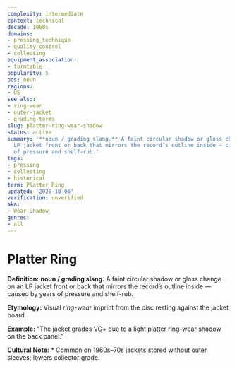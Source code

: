 ```yaml
---
complexity: intermediate
context: technical
decade: 1960s
domains:
- pressing_technique
- quality_control
- collecting
equipment_association:
- turntable
popularity: 5
pos: noun
regions:
- US
see_also:
- ring-wear
- outer-jacket
- grading-terms
slug: platter-ring-wear-shadow
status: active
summary: '**noun / grading slang.** A faint circular shadow or gloss change on an
  LP jacket front or back that mirrors the record’s outline inside — caused by years
  of pressure and shelf-rub.'
tags:
- pressing
- collecting
- historical
term: Platter Ring
updated: '2025-10-06'
verification: unverified
aka:
- Wear Shadow
genres:
- all
---
```


# Platter Ring

**Definition:** **noun / grading slang.** A faint circular shadow or gloss change on an LP jacket front or back that mirrors the record’s outline inside — caused by years of pressure and shelf-rub.

**Etymology:** Visual *ring-wear* imprint from the disc resting against the jacket board.

**Example:** “The jacket grades VG+ due to a light platter ring-wear shadow on the back panel.”

**Cultural Note:** * Common on 1960s–70s jackets stored without outer sleeves; lowers collector grade.

